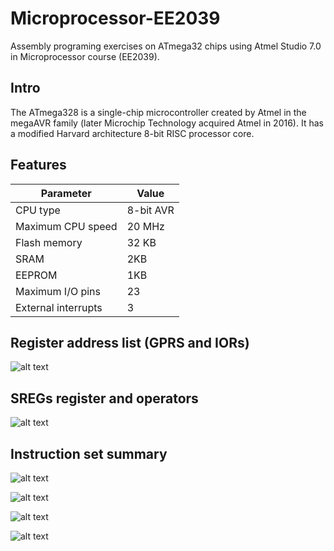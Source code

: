 # Microprocessor-EE2039

Assembly programing exercises on ATmega32 chips using Atmel Studio 7.0 in Microprocessor course (EE2039).

## Intro

The ATmega328 is a single-chip microcontroller created by Atmel in the megaAVR family (later Microchip Technology acquired Atmel in 2016). It has a modified Harvard architecture 8-bit RISC processor core.

## Features

Parameter  | Value
------------- | -------------
CPU type  | 8-bit AVR
Maximum CPU speed  | 20 MHz
Flash memory | 32 KB
SRAM | 2KB
EEPROM | 1KB
Maximum I/O pins | 23
External interrupts | 3

## Register address list (GPRS and IORs)


![alt text](https://github.com/LTPhat/Microprocessor-EE2039/blob/main/instruction-set/IORs.png)

## SREGs register and operators


![alt text](https://github.com/LTPhat/Microprocessor-EE2039/blob/main/instruction-set/rule.png)


## Instruction set summary


![alt text](https://github.com/LTPhat/Microprocessor-EE2039/blob/main/instruction-set/set1.png)


![alt text](https://github.com/LTPhat/Microprocessor-EE2039/blob/main/instruction-set/set2.png)


![alt text](https://github.com/LTPhat/Microprocessor-EE2039/blob/main/instruction-set/set3.png)


![alt text](https://github.com/LTPhat/Microprocessor-EE2039/blob/main/instruction-set/set4.png)







